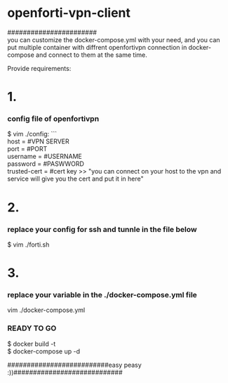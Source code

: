 # openforti-vpn-client<br/>
#######################<br/>
you can customize the docker-compose.yml with your need, and you can put multiple container with diffrent openfortivpn connection in docker-compose and connect to them at the same time.

Provide requirements:

<h1>1.</h1><h3>config file of openfortivpn</h3>
$ vim ./config:
```<br/>
host = #VPN SERVER<br/>
port = #PORT<br/>
username = #USERNAME<br/>
password = #PASWWORD<br/>
trusted-cert = #cert key >> "you can connect on your host to the vpn and service will give you the cert and put it in here"

<h1>2.</h1><h3>replace your config for ssh and tunnle in the file below</h3>
 $ vim ./forti.sh

<h1>3.</h1><h3>replace your variable in the ./docker-compose.yml file</h3>
vim ./docker-compose.yml<br/>

<h3>READY TO GO</h3>
$ docker build -t <br/>
$ docker-compose up -d<br/>

##########################easy peasy :))############################
